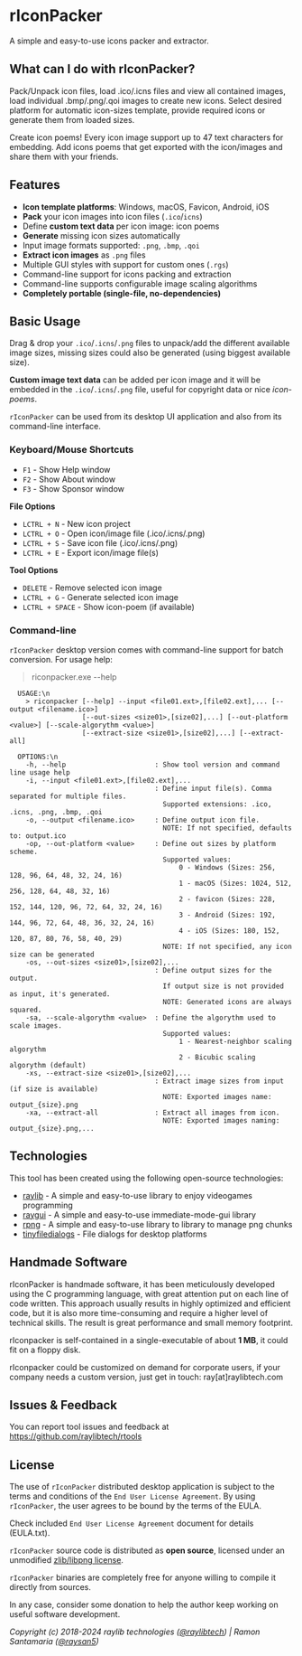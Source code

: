 # rIconPacker

A simple and easy-to-use icons packer and extractor.

## What can I do with rIconPacker?

Pack/Unpack icon files, load .ico/.icns files and view all contained images, load individual .bmp/.png/.qoi images to create new icons.
Select desired platform for automatic icon-sizes template, provide required icons or generate them from loaded sizes.

Create icon poems! Every icon image support up to 47 text characters for embedding. Add icons poems that get exported with the icon/images and share them with your friends.

## Features

 - **Icon template platforms**: Windows, macOS, Favicon, Android, iOS
 - **Pack** your icon images into icon files (`.ico`/`icns`)
 - Define **custom text data** per icon image: icon poems
 - **Generate** missing icon sizes automatically
 - Input image formats supported: `.png`, `.bmp`, `.qoi`
 - **Extract icon images** as `.png` files
 - Multiple GUI styles with support for custom ones (`.rgs`)
 - Command-line support for icons packing and extraction
 - Command-line supports configurable image scaling algorithms
 - **Completely portable (single-file, no-dependencies)**

## Basic Usage

Drag & drop your `.ico`/`.icns`/`.png` files to unpack/add the different available image sizes, missing sizes could also be generated (using biggest available size).

**Custom image text data** can be added per icon image and it will be embedded in the `.ico`/`.icns`/`.png` file, useful for copyright data or nice _icon-poems_. 

`rIconPacker` can be used from its desktop UI application and also from its command-line interface.

### Keyboard/Mouse Shortcuts

 - `F1` - Show Help window
 - `F2` - Show About window
 - `F3` - Show Sponsor window

**File Options**
 - `LCTRL + N` - New icon project
 - `LCTRL + O` - Open icon/image file (.ico/.icns/.png)
 - `LCTRL + S` - Save icon file (.ico/.icns/.png)
 - `LCTRL + E` - Export icon/image file(s)

**Tool Options**
 - `DELETE` - Remove selected icon image
 - `LCTRL + G` - Generate selected icon image
 - `LCTRL + SPACE` - Show icon-poem (if available)

### Command-line

`rIconPacker` desktop version comes with command-line support for batch conversion. For usage help:

 > riconpacker.exe --help

```
  USAGE:\n
    > riconpacker [--help] --input <file01.ext>,[file02.ext],... [--output <filename.ico>]
                  [--out-sizes <size01>,[size02],...] [--out-platform <value>] [--scale-algorythm <value>]
                  [--extract-size <size01>,[size02],...] [--extract-all]

  OPTIONS:\n
    -h, --help                      : Show tool version and command line usage help
    -i, --input <file01.ext>,[file02.ext],...
                                    : Define input file(s). Comma separated for multiple files.
                                      Supported extensions: .ico, .icns, .png, .bmp, .qoi
    -o, --output <filename.ico>     : Define output icon file.
                                      NOTE: If not specified, defaults to: output.ico
    -op, --out-platform <value>     : Define out sizes by platform scheme.
                                      Supported values:
                                          0 - Windows (Sizes: 256, 128, 96, 64, 48, 32, 24, 16)
                                          1 - macOS (Sizes: 1024, 512, 256, 128, 64, 48, 32, 16)
                                          2 - favicon (Sizes: 228, 152, 144, 120, 96, 72, 64, 32, 24, 16)
                                          3 - Android (Sizes: 192, 144, 96, 72, 64, 48, 36, 32, 24, 16)
                                          4 - iOS (Sizes: 180, 152, 120, 87, 80, 76, 58, 40, 29)
                                      NOTE: If not specified, any icon size can be generated
    -os, --out-sizes <size01>,[size02],...
                                    : Define output sizes for the output.
                                      If output size is not provided as input, it's generated.
                                      NOTE: Generated icons are always squared.
    -sa, --scale-algorythm <value>  : Define the algorythm used to scale images.
                                      Supported values:
                                          1 - Nearest-neighbor scaling algorythm
                                          2 - Bicubic scaling algorythm (default)
    -xs, --extract-size <size01>,[size02],...
                                    : Extract image sizes from input (if size is available)
                                      NOTE: Exported images name: output_{size}.png
    -xa, --extract-all              : Extract all images from icon.
                                      NOTE: Exported images naming: output_{size}.png,...
```

## Technologies

This tool has been created using the following open-source technologies:

 - [raylib](https://github.com/raysan5/raylib) - A simple and easy-to-use library to enjoy videogames programming
 - [raygui](https://github.com/raysan5/raygui) - A simple and easy-to-use immediate-mode-gui library
 - [rpng](https://github.com/raysan5/rpng) - A simple and easy-to-use library to library to manage png chunks
 - [tinyfiledialogs](https://sourceforge.net/projects/tinyfiledialogs/) - File dialogs for desktop platforms

## Handmade Software

rIconPacker is handmade software, it has been meticulously developed using the C programming language, with great attention put on each line of code written.
This approach usually results in highly optimized and efficient code, but it is also more time-consuming and require a higher level of technical skills.
The result is great performance and small memory footprint.

rIconpacker is self-contained in a single-executable of about **1 MB**, it could fit on a floppy disk.

rIconpacker could be customized on demand for corporate users, if your company needs a custom version, just get in touch: ray[at]raylibtech.com

## Issues & Feedback

You can report tool issues and feedback at https://github.com/raylibtech/rtools

## License

The use of `rIconPacker` distributed desktop application is subject to the terms and conditions of the `End User License Agreement`.
By using `rIconPacker`, the user agrees to be bound by the terms of the EULA.

Check included `End User License Agreement` document for details (EULA.txt).

`rIconPacker` source code is distributed as **open source**, licensed under an unmodified [zlib/libpng license](LICENSE). 

`rIconPacker` binaries are completely free for anyone willing to compile it directly from sources.

In any case, consider some donation to help the author keep working on useful software development.

*Copyright (c) 2018-2024 raylib technologies ([@raylibtech](https://twitter.com/raylibtech)) | Ramon Santamaria ([@raysan5](https://twitter.com/raysan5))*
